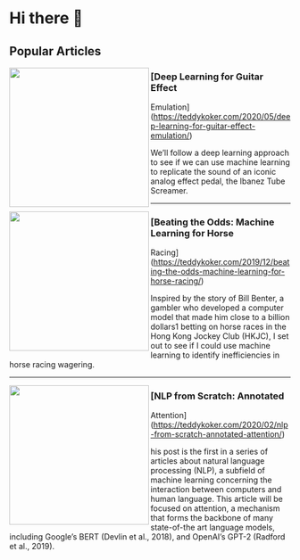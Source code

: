 # Hi there 👋

## Popular Articles

<p>
  <img height="250" align='left' src="https://teddykoker.com/images/signal_chain.png">
</p>

### [Deep Learning for Guitar Effect
Emulation](https://teddykoker.com/2020/05/deep-learning-for-guitar-effect-emulation/)

We’ll follow a deep learning approach to see if we can use machine learning to replicate the sound 
of an iconic analog effect pedal, the Ibanez Tube Screamer.
 
---


<p>
  <img height="250" align='left' src="https://teddykoker.com/images/betting.png">
</p>

### [Beating the Odds: Machine Learning for Horse
Racing](https://teddykoker.com/2019/12/beating-the-odds-machine-learning-for-horse-racing/)

Inspired by the story of Bill Benter, a gambler who developed a computer model that made him close to a billion dollars1 betting on horse races in the Hong Kong Jockey Club (HKJC), I set out to see if I could use machine learning to identify inefficiencies in horse racing wagering.

---

<p>
  <img height="250" align='left' src="https://teddykoker.com/images/2020-02-25-nlp-from-scratch-annotated-attention_34_0.png">
</p>

### [NLP from Scratch: Annotated
Attention](https://teddykoker.com/2020/02/nlp-from-scratch-annotated-attention/)

his post is the first in a series of articles about natural language processing (NLP), a subfield of machine learning concerning the interaction between computers and human language. This article will be focused on attention, a mechanism that forms the backbone of many state-of-the art language models, including Google’s BERT (Devlin et al., 2018), and OpenAI’s GPT-2 (Radford et al., 2019).
